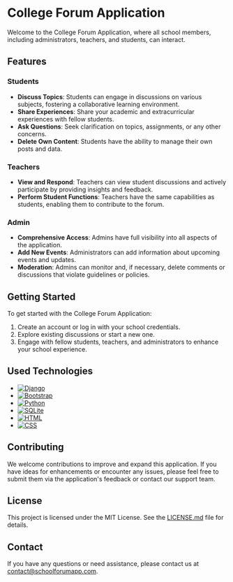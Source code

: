 # College Forum Application

Welcome to the College Forum Application, where all school members, including administrators, teachers, and students, can interact.

## Features

### Students

- **Discuss Topics**: Students can engage in discussions on various subjects, fostering a collaborative learning environment.
- **Share Experiences**: Share your academic and extracurricular experiences with fellow students.
- **Ask Questions**: Seek clarification on topics, assignments, or any other concerns.
- **Delete Own Content**: Students have the ability to manage their own posts and data.

### Teachers

- **View and Respond**: Teachers can view student discussions and actively participate by providing insights and feedback.
- **Perform Student Functions**: Teachers have the same capabilities as students, enabling them to contribute to the forum.

### Admin

- **Comprehensive Access**: Admins have full visibility into all aspects of the application.
- **Add New Events**: Administrators can add information about upcoming events and updates.
- **Moderation**: Admins can monitor and, if necessary, delete comments or discussions that violate guidelines or policies.

## Getting Started

To get started with the College Forum Application:

1. Create an account or log in with your school credentials.
2. Explore existing discussions or start a new one.
3. Engage with fellow students, teachers, and administrators to enhance your school experience.

## Used Technologies

- [![Django](https://img.shields.io/badge/Django-3.2.4-green)](https://www.djangoproject.com/)
- [![Bootstrap](https://img.shields.io/badge/Bootstrap-5.5.0-blue)](https://getbootstrap.com/)
- [![Python](https://img.shields.io/badge/Python-3.9.6-yellow)](https://www.python.org/)
- [![SQLite](https://img.shields.io/badge/SQLite-3.36.0-lightgrey)](https://www.sqlite.org/)
- [![HTML](https://img.shields.io/badge/HTML-5-orange)](https://developer.mozilla.org/en-US/docs/Web/HTML)
- [![CSS](https://img.shields.io/badge/CSS-3-blueviolet)](https://developer.mozilla.org/en-US/docs/Web/CSS)

## Contributing

We welcome contributions to improve and expand this application. If you have ideas for enhancements or encounter any issues, please feel free to submit them via the application's feedback or contact our support team.

## License

This project is licensed under the MIT License. See the [LICENSE.md](LICENSE.md) file for details.

## Contact

If you have any questions or need assistance, please contact us at [contact@schoolforumapp.com](mailto:contact@schoolforumapp.com).

